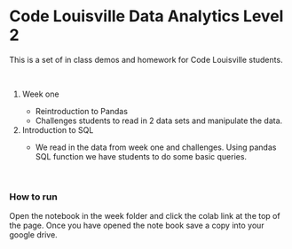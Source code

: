 # Code Louisville Data Analytics Level 2 

<p>This is a set of in class demos and homework for Code Louisville students.</p>
<br>
<ol>
<li> Week one</li>
<ul>
<li>Reintroduction to Pandas </li>
<li>Challenges students to read in 2 data sets and manipulate the data. </li>
</ul>
<li>Introduction to SQL </li>
<ul>
<li>We read in the data from week one and challenges. Using pandas SQL function we have  students to do some basic queries. </li>
</ul>
</li>
</ol>

<br>
<h3>How to run</h3>
Open the notebook in the week folder and click the colab link at the top of the page. Once you have opened the note book save a copy into your google drive. 
